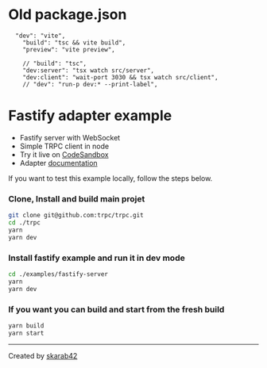 # Old package.json

```
  "dev": "vite",
    "build": "tsc && vite build",
    "preview": "vite preview",

    // "build": "tsc",
    "dev:server": "tsx watch src/server",
    "dev:client": "wait-port 3030 && tsx watch src/client",
    // "dev": "run-p dev:* --print-label",
```

# Fastify adapter example

- Fastify server with WebSocket
- Simple TRPC client in node
- Try it live on [CodeSandbox](https://codesandbox.io/s/github/trpc/trpc/tree/main/examples/fastify-server)
- Adapter [documentation](https://trpc.io/docs/fastify)

If you want to test this example locally, follow the steps below.

### Clone, Install and build main projet

```bash
git clone git@github.com:trpc/trpc.git
cd ./trpc
yarn
yarn dev
```

### Install fastify example and run it in dev mode

```bash
cd ./examples/fastify-server
yarn
yarn dev
```

### If you want you can build and start from the fresh build

```bash
yarn build
yarn start
```

---

Created by [skarab42](https://github.com/skarab42)
